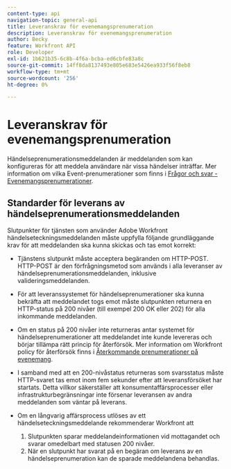 ```yaml
---
content-type: api
navigation-topic: general-api
title: Leveranskrav för evenemangsprenumeration
description: Leveranskrav för evenemangsprenumeration
author: Becky
feature: Workfront API
role: Developer
exl-id: 1b621b35-6c8b-4f6a-bcba-ed6cbfe83a8c
source-git-commit: 14ff8da8137493e805e683e5426ea933f56f8eb8
workflow-type: tm+mt
source-wordcount: '256'
ht-degree: 0%

---
```



# Leveranskrav för evenemangsprenumeration

Händelseprenumerationsmeddelanden är meddelanden som kan konfigureras för att meddela användare när vissa händelser inträffar. Mer information om vilka Event-prenumerationer som finns i [Frågor och svar - Evenemangsprenumerationer](../../wf-api/general/event-subs-faq.md).

## Standarder för leverans av händelseprenumerationsmeddelanden

Slutpunkter för tjänsten som använder Adobe Workfront händelseteckningsmeddelanden måste uppfylla följande grundläggande krav för att meddelanden ska kunna skickas och tas emot korrekt:

* Tjänstens slutpunkt måste acceptera begäranden om HTTP-POST. HTTP-POST är den förfrågningsmetod som används i alla leveranser av händelseprenumerationsmeddelanden, inklusive valideringsmeddelanden.

* För att leveranssystemet för händelseprenumerationer ska kunna bekräfta att meddelandet togs emot måste slutpunkten returnera en HTTP-status på 200 nivåer (till exempel 200 OK eller 202) för alla inkommande meddelanden.

* Om en status på 200 nivåer inte returneras antar systemet för händelseprenumerationer att meddelandet inte kunde levereras och börjar tillämpa rätt princip för återförsök. Mer information om Workfront policy för återförsök finns i [Återkommande prenumerationer på evenemang](../../wf-api/api/event-sub-retries.md).

* I samband med att en 200-nivåstatus returneras som svarsstatus måste HTTP-svaret tas emot inom fem sekunder efter att leveransförsöket har startats. Detta villkor säkerställer att konsumentaffärsprocesser eller infrastrukturbegränsningar inte försenar leveransen av andra meddelanden som väntar på leverans.

* Om en långvarig affärsprocess utlöses av ett händelseteckningsmeddelande rekommenderar Workfront att

   1. Slutpunkten sparar meddelandeinformationen vid mottagandet och svarar omedelbart med statusen 200 nivåer.
   1. När en slutpunkt har svarat på en begäran om leverans av en händelseprenumeration kan de sparade meddelandena behandlas.
